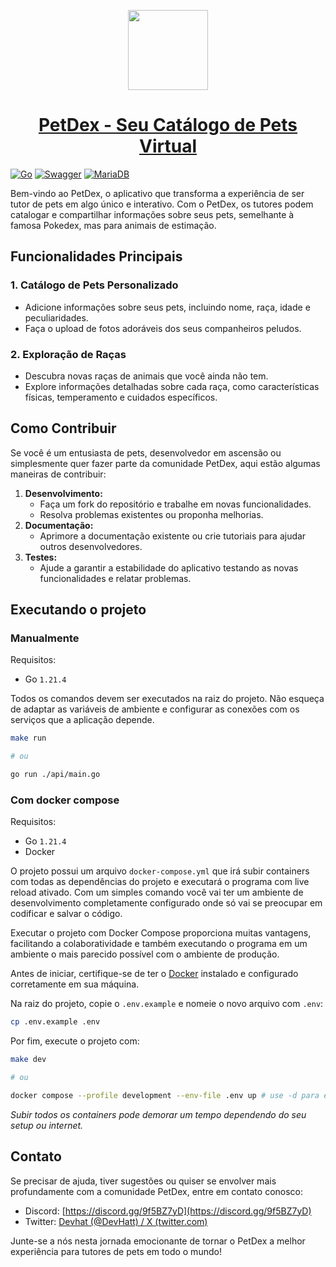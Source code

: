 <p align="center">
  <a href="#1-catálogo-de-pets-personalizado">
    <picture>
      <source media="(prefers-color-scheme: dark)" srcset="https://github.com/devhatt/pet-dex-backend/assets/76929097/e1521917-2177-44eb-a267-e46e89ca6459">
      <img src="https://github.com/devhatt/pet-dex-backend/assets/76929097/e1521917-2177-44eb-a267-e46e89ca6459" height="128">
    </picture>
    <h1 align="center">PetDex - Seu Catálogo de Pets Virtual</h1>
  </a>
</p>

[![Go](https://img.shields.io/badge/go-%2300ADD8.svg?style=for-the-badge&logo=go&logoColor=white)](https://go.dev/)
[![Swagger](https://img.shields.io/badge/Swagger-OpenAPI-85EA2D.svg)](https://swagger.io/)
[![MariaDB](https://img.shields.io/badge/MariaDB-003545?style=for-the-badge&logo=mariadb&logoColor=white)](https://mariadb.org/)

Bem-vindo ao PetDex, o aplicativo que transforma a experiência de ser tutor de pets em algo único e interativo. Com o PetDex, os tutores podem catalogar e compartilhar informações sobre seus pets, semelhante à famosa Pokedex, mas para animais de estimação.

## Funcionalidades Principais

### 1. **Catálogo de Pets Personalizado**

- Adicione informações sobre seus pets, incluindo nome, raça, idade e peculiaridades.
- Faça o upload de fotos adoráveis dos seus companheiros peludos.

### 2. **Exploração de Raças**

- Descubra novas raças de animais que você ainda não tem.
- Explore informações detalhadas sobre cada raça, como características físicas, temperamento e cuidados específicos.

## Como Contribuir

Se você é um entusiasta de pets, desenvolvedor em ascensão ou simplesmente quer fazer parte da comunidade PetDex, aqui estão algumas maneiras de contribuir:

1. **Desenvolvimento:**
   - Faça um fork do repositório e trabalhe em novas funcionalidades.
   - Resolva problemas existentes ou proponha melhorias.
2. **Documentação:**
   - Aprimore a documentação existente ou crie tutoriais para ajudar outros desenvolvedores.
3. **Testes:**
   - Ajude a garantir a estabilidade do aplicativo testando as novas funcionalidades e relatar problemas.

## Executando o projeto

### Manualmente

Requisitos:

- Go `1.21.4`

Todos os comandos devem ser executados na raiz do projeto. Não esqueça de adaptar as variáveis de ambiente e configurar as conexões com os serviços que a aplicação depende.

```bash
make run

# ou

go run ./api/main.go
```

### Com docker compose

Requisitos:

- Go `1.21.4`
- Docker

O projeto possui um arquivo `docker-compose.yml` que irá subir containers com todas as dependências do projeto e executará o programa com live reload ativado. Com um simples comando você vai ter um ambiente de desenvolvimento completamente configurado onde só vai se preocupar em codificar e salvar o código.

Executar o projeto com Docker Compose proporciona muitas vantagens, facilitando a colaboratividade e também executando o programa em um ambiente o mais parecido possível com o ambiente de produção.

Antes de iniciar, certifique-se de ter o [Docker](https://docs.docker.com/get-docker/) instalado e configurado corretamente em sua máquina.

Na raiz do projeto, copie o `.env.example` e nomeie o novo arquivo com `.env`:

```bash
cp .env.example .env
```

Por fim, execute o projeto com:

```bash
make dev

# ou

docker compose --profile development --env-file .env up # use -d para executar os containers em background
```

_Subir todos os containers pode demorar um tempo dependendo do seu setup ou internet._

## Contato

Se precisar de ajuda, tiver sugestões ou quiser se envolver mais profundamente com a comunidade PetDex, entre em contato conosco:

- Discord: [https://discord.gg/9f5BZ7yD](https://discord.gg/9f5BZ7yD)
- Twitter: [Devhat (@DevHatt) / X (twitter.com)](https://twitter.com/DevHatt)

Junte-se a nós nesta jornada emocionante de tornar o PetDex a melhor experiência para tutores de pets em todo o mundo!

